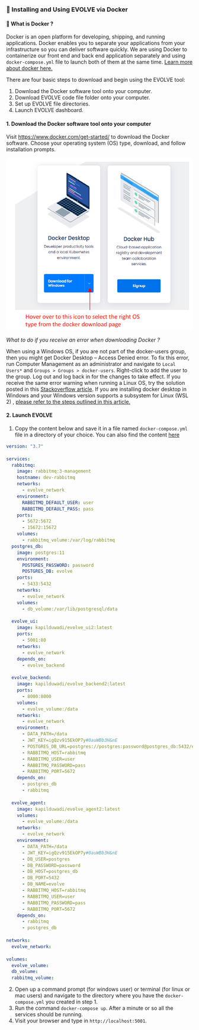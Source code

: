 ### :rocket: Installing and Using EVOLVE via Docker


#### :dolphin: What is Docker ?

Docker is an open platform for developing, shipping, and running applications. Docker enables you to separate your applications from your infrastructure so you can deliver software quickly. We are using Docker to containerize our front end and back end application separately and using `docker-compose.yml` file to launch both of them at the same time. [Learn more about docker here.](https://docs.docker.com/get-started/overview/)



There are four basic steps to download and begin using the EVOLVE tool:
1. Download the Docker software tool onto your computer.
2. Download EVOLVE code file folder onto your computer.
3. Set up EVOLVE file directories.
4. Launch EVOLVE dashboard.


#### 1. Download the Docker software tool onto your computer

Visit https://www.docker.com/get-started/ to download the Docker software. Choose your operating system (OS) type, download, and follow installation prompts.

![](images/docker.png)


_What to do if you receive an error when downloading Docker ?_

When using a Windows OS, if you are not part of the docker-users group, then you might get Docker Desktop – Access Denied error. To fix this error, run Computer Management as an administrator and navigate to `Local Users*` and `Groups > Groups > docker-users`. Right-click to add the user to the group. Log out and log back in for the changes to take effect. If you receive the same error warning when running a Linux OS, try the solution posted in this [Stackoverflow article](https://stackoverflow.com/questions/48957195/how-to-fix-docker-got-permission-denied-issue ). If you are installing docker desktop in Windows and your Windows version supports a subsystem for Linux (WSL 2) , [please refer to the steps outlined in this article.](https://docs.microsoft.com/en-us/windows/wsl/install)

#### 2. Launch EVOLVE

1. Copy the content below and save it in a file named `docker-compose.yml` file in a directory of your choice. You can also find the content [here](https://github.com/NREL/EVOLVE/blob/evolve2/docker-compose.yml)

```yml
version: "3.7"

services:
  rabbitmq:
    image: rabbitmq:3-management
    hostname: dev-rabbitmq
    networks:
      - evolve_network
    environment:
      RABBITMQ_DEFAULT_USER: user
      RABBITMQ_DEFAULT_PASS: pass
    ports:
      - 5672:5672
      - 15672:15672
    volumes:
      - rabbitmq_volume:/var/log/rabbitmq
  postgres_db:
    image: postgres:11
    environment:
      POSTGRES_PASSWORD: password
      POSTGRES_DB: evolve
    ports:
      - 5433:5432
    networks:
      - evolve_network
    volumes:
      - db_volume:/var/lib/postgresql/data

  evolve_ui:
    image: kapilduwadi/evolve_ui2:latest
    ports:
      - 5001:80
    networks:
      - evolve_network
    depends_on:
      - evolve_backend

  evolve_backend:
    image: kapilduwadi/evolve_backend2:latest
    ports:
      - 8000:8000
    volumes:
      - evolve_volume:/data
    networks:
      - evolve_network
    environment:
      - DATA_PATH=/data
      - JWT_KEY=igQzv915EkOP7y#0auWBb3H&nE
      - POSTGRES_DB_URL=postgres://postgres:password@postgres_db:5432/evolve
      - RABBITMQ_HOST=rabbitmq
      - RABBITMQ_USER=user 
      - RABBITMQ_PASSWORD=pass
      - RABBITMQ_PORT=5672
    depends_on:
      - postgres_db
      - rabbitmq
  
  evolve_agent:
    image: kapilduwadi/evolve_agent2:latest 
    volumes:
      - evolve_volume:/data
    networks:
      - evolve_network
    environment:
      - DATA_PATH=/data
      - JWT_KEY=igQzv915EkOP7y#0auWBb3H&nE
      - DB_USER=postgres
      - DB_PASSWORD=password
      - DB_HOST=postgres_db
      - DB_PORT=5432
      - DB_NAME=evolve
      - RABBITMQ_HOST=rabbitmq
      - RABBITMQ_USER=user 
      - RABBITMQ_PASSWORD=pass
      - RABBITMQ_PORT=5672
    depends_on:
      - rabbitmq
      - postgres_db

networks:
  evolve_network:

volumes:
  evolve_volume:
  db_volume:
  rabbitmq_volume:

```

2. Open up a command prompt (for windows user) or terminal (for linux or mac users) and navigate to the directory where you have the `docker-compose.yml` you created in step 1.
3. Run the command `docker-compose up`. After a minute or so all the services should be running.
4. Visit your browser and type in `http://localhost:5001`.